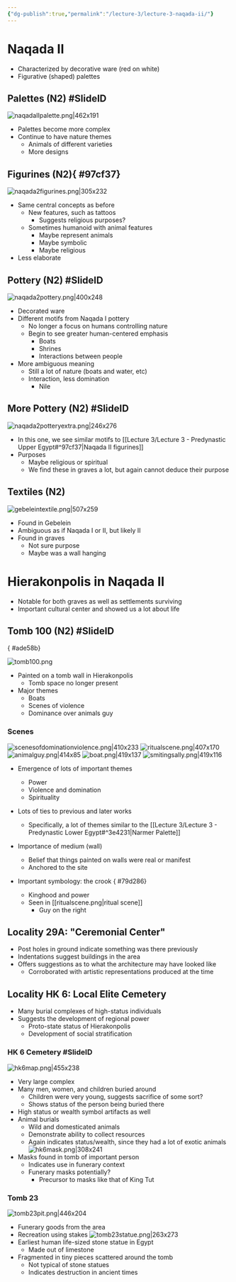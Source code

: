 ```yaml
---
{"dg-publish":true,"permalink":"/lecture-3/lecture-3-naqada-ii/"}
---
```


# Naqada II
- Characterized by decorative ware (red on white)
- Figurative (shaped) palettes

## Palettes (N2) #SlideID
![naqadaIIpalette.png|462x191](/img/user/Images/naqadaIIpalette.png)
- Palettes become more complex
- Continue to have nature themes
	- Animals of different varieties
	- More designs
## Figurines (N2){ #97cf37}


![naqada2figurines.png|305x232](/img/user/Images/naqada2figurines.png)
- Same central concepts as before
	- New features, such as tattoos
		- Suggests religious purposes?
	- Sometimes humanoid with animal features
		- Maybe represent animals
		- Maybe symbolic
		- Maybe religious
- Less elaborate
## Pottery (N2) #SlideID
![naqada2pottery.png|400x248](/img/user/Images/naqada2pottery.png)
- Decorated ware
- Different motifs from Naqada I pottery
	- No longer a focus on humans controlling nature
	- Begin to see greater human-centered emphasis
		- Boats
		- Shrines
		- Interactions between people
- More ambiguous meaning
	- Still a lot of nature (boats and water, etc)
	- Interaction, less domination
		- Nile
## More Pottery (N2) #SlideID
![naqada2potteryextra.png|246x276](/img/user/Images/naqada2potteryextra.png)
- In this one, we see similar motifs to [[Lecture 3/Lecture 3 - Predynastic Upper Egypt#^97cf37\|Naqada II figurines]]
- Purposes
	- Maybe religious or spiritual
	- We find these in graves a lot, but again cannot deduce their purpose
## Textiles (N2)
![gebeleintextile.png|507x259](/img/user/Images/gebeleintextile.png)
- Found in Gebelein
- Ambiguous as if Naqada I or II, but likely II
- Found in graves
	- Not sure purpose
	- Maybe was a wall hanging

# Hierakonpolis in Naqada II
- Notable for both graves as well as settlements surviving
- Important cultural center and showed us a lot about life

## Tomb 100 (N2) #SlideID
{ #ade58b}


![tomb100.png](/img/user/Images/tomb100.png)
- Painted on a tomb wall in Hierakonpolis
	- Tomb space no longer present
- Major themes
	- Boats
	- Scenes of violence
	- Dominance over animals guy
### Scenes
![scenesofdominationviolence.png|410x233](/img/user/Images/scenesofdominationviolence.png)
![ritualscene.png|407x170](/img/user/Images/ritualscene.png)
![animalguy.png|414x85](/img/user/Images/animalguy.png)
![boat.png|419x137](/img/user/Images/boat.png)
![smitingsally.png|419x116](/img/user/Images/smitingsally.png)
- Emergence of lots of important themes
	- Power
	- Violence and domination
	- Spirituality
- Lots of ties to previous and later works
	- Specifically, a lot of themes similar to the [[Lecture 3/Lecture 3 - Predynastic Lower Egypt#^3e4231\|Narmer Palette]]
- Importance of medium (wall)
	- Belief that things painted on walls were real or manifest
	- Anchored to the site
- Important symbology: the crook
{ #79d286}

	- Kinghood and power
	- Seen in [[ritualscene.png|ritual scene]]
		- Guy on the right
## Locality 29A: "Ceremonial Center"
- Post holes in ground indicate something was there previously
- Indentations suggest buildings in the area
- Offers suggestions as to what the architecture may have looked like
	- Corroborated with artistic representations produced at the time
## Locality HK 6: Local Elite Cemetery
- Many burial complexes of high-status individuals
- Suggests the development of regional power
	- Proto-state status of Hierakonpolis
	- Development of social stratification
### HK 6 Cemetery #SlideID
![hk6map.png|455x238](/img/user/Images/hk6map.png)
- Very large complex
- Many men, women, and children buried around
	- Children were very young, suggests sacrifice of some sort?
	- Shows status of the person being buried there
- High status or wealth symbol artifacts as well
- Animal burials
	- Wild and domesticated animals
	- Demonstrate ability to collect resources
	- Again indicates status/wealth, since they had a lot of exotic animals
![hk6mask.png|308x241](/img/user/Images/hk6mask.png)
- Masks found in tomb of important person
	- Indicates use in funerary context
	- Funerary masks potentially?
		- Precursor to masks like that of King Tut
### Tomb 23
![tomb23pit.png|446x204](/img/user/Images/tomb23pit.png)
- Funerary goods from the area
- Recreation using stakes
![tomb23statue.png|263x273](/img/user/Images/tomb23statue.png)
- Earliest human life-sized stone statue in Egypt
	- Made out of limestone
- Fragmented in tiny pieces scattered around the tomb
	- Not typical of stone statues
	- Indicates destruction in ancient times